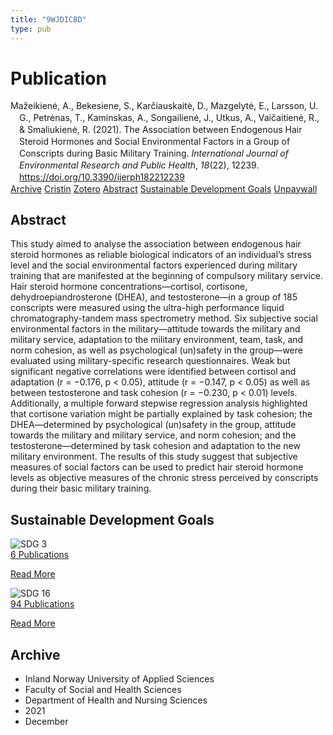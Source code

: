 ```yaml
---
title: "9WJDICBD"
type: pub
---
```

<h1>Publication</h1>
<article id="csl-bib-container-9WJDICBD" class="csl-bib-container">
  <div class="csl-bib-body" style="line-height: 1.35; padding-left: 1em; text-indent:-1em;">
  <div class="csl-entry">Ma&#x17E;eikien&#x117;, A., Bekesiene, S., Kar&#x10D;iauskait&#x117;, D., Mazgelyt&#x117;, E., Larsson, U. G., Petr&#x117;nas, T., Kaminskas, A., Songailien&#x117;, J., Utkus, A., Vai&#x10D;aitien&#x117;, R., &amp; Smaliukien&#x117;, R. (2021). The Association between Endogenous Hair Steroid Hormones and Social Environmental Factors in a Group of Conscripts during Basic Military Training. <i>International Journal of Environmental Research and Public Health</i>, <i>18</i>(22), 12239. <a href="https://doi.org/10.3390/ijerph182212239">https://doi.org/10.3390/ijerph182212239</a></div>
</div>
  <div class="csl-bib-buttons">
    <a href="#taxonomy-article-9WJDICBD" class="csl-bib-button">Archive</a>
    <a href="https://app.cristin.no/results/show.jsf?id=1963708" alt="Cristin URL" class="csl-bib-button">Cristin</a>
    <a href="http://zotero.org/groups/5402882/items/9WJDICBD" alt="Zotero URL" class="csl-bib-button">Zotero</a>
    <a href="#abstract-article-9WJDICBD" class="csl-bib-button">Abstract</a>
    <a href="#sdg-article-9WJDICBD" class="csl-bib-button">Sustainable Development Goals</a>
    <a href="https://www.mdpi.com/1660-4601/18/22/12239/pdf?version=1637574583" class="csl-bib-button">Unpaywall</a>
  </div>
  <div id="csl-bib-meta-container-9WJDICBD"></div>
</article>
<div id="csl-bib-meta-9WJDICBD" class="csl-bib-meta">
  <article id="abstract-article-9WJDICBD" class="abstract-article">
    <h1>Abstract</h1>
    This study aimed to analyse the association between endogenous hair steroid hormones as reliable biological indicators of an individual’s stress level and the social environmental factors experienced during military training that are manifested at the beginning of compulsory military service. Hair steroid hormone concentrations—cortisol, cortisone, dehydroepiandrosterone (DHEA), and testosterone—in a group of 185 conscripts were measured using the ultra-high performance liquid chromatography-tandem mass spectrometry method. Six subjective social environmental factors in the military—attitude towards the military and military service, adaptation to the military environment, team, task, and norm cohesion, as well as psychological (un)safety in the group—were evaluated using military-specific research questionnaires. Weak but significant negative correlations were identified between cortisol and adaptation (r = −0.176, p &lt; 0.05), attitude (r = −0.147, p &lt; 0.05) as well as between testosterone and task cohesion (r = −0.230, p &lt; 0.01) levels. Additionally, a multiple forward stepwise regression analysis highlighted that cortisone variation might be partially explained by task cohesion; the DHEA—determined by psychological (un)safety in the group, attitude towards the military and military service, and norm cohesion; and the testosterone—determined by task cohesion and adaptation to the new military environment. The results of this study suggest that subjective measures of social factors can be used to predict hair steroid hormone levels as objective measures of the chronic stress perceived by conscripts during their basic military training.
  </article>
  <article id="sdg-article-9WJDICBD" class="sdg-article">
    <h1>Sustainable Development Goals</h1>
    <div class="sdg-container"><div id="sdg3" class="sdg"> <img src="{{< params subfolder >}}images/sdg/sdg03_en.png" class="image" alt="SDG 3"> <div class="sdg-overlay"> <a href="{{< params subfolder >}}en/archive/?sdg=3#archive" class="sdg-publication-count"><span>6</span> Publications</a> <p><a href="https://sdgs.un.org/goals/goal3" class="sdg-read-more">Read More</a></p> </div> </div> <div id="sdg16" class="sdg"> <img src="{{< params subfolder >}}images/sdg/sdg16_en.png" class="image" alt="SDG 16"> <div class="sdg-overlay"> <a href="{{< params subfolder >}}en/archive/?sdg=16#archive" class="sdg-publication-count"><span>94</span> Publications</a> <p><a href="https://sdgs.un.org/goals/goal16" class="sdg-read-more">Read More</a></p> </div> </div></div>
  </article>
  <article id="taxonomy-article-9WJDICBD" class="taxonomy-article">
    <h1>Archive</h1>
    <ul>
      <li>Inland Norway University of Applied Sciences</li>
      <li>Faculty of Social and Health Sciences</li>
      <li>Department of Health and Nursing Sciences</li>
      <li>2021</li>
      <li>December</li>
    </ul>
  </article>
</div>
